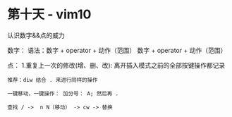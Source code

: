 # 第十天 - vim10

认识数字&&点的威力

数字：
    语法：数字 + operator + 动作（范围）
          数字 + operator + 动作（范围）

点：
    1.重复上一次的修改(增、删、改): 离开插入模式之前的全部按键操作都记录

    推荐：diw 结合 . 来进行同样的操作

    一键移动，一键操作： 加分号： A; 然后再 .

    查找 / ->  n N（移动） -> cw -> 替换